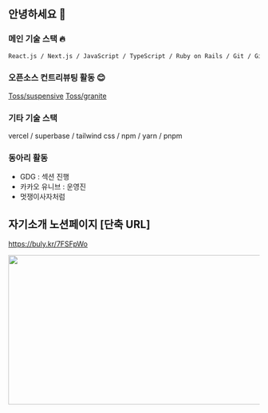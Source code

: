 ## 안녕하세요 🚀

### 메인 기술 스택 🔥

```bash
React.js / Next.js / JavaScript / TypeScript / Ruby on Rails / Git / GitHub
```

### 오픈소스 컨트리뷰팅 활동 😊

[Toss/suspensive](https://github.com/toss/suspensive/graphs/contributors)
[Toss/granite](https://github.com/toss/granite/graphs/contributors)

### 기타 기술 스택

vercel / superbase / tailwind css / npm / yarn / pnpm

### 동아리 활동

- GDG : 섹션 진행
- 카카오 유니브 : 운영진
- 멋쟁이사자처럼

## 자기소개 노션페이지 [단축 URL]

https://buly.kr/7FSFpWo

<a href="https://www.gitanimals.org/en_US?utm_medium=image&utm_source=kss2002&utm_content=farm">
<img
  src="https://render.gitanimals.org/farms/kss2002"
  width="600"
  height="300"
/>
</a>
